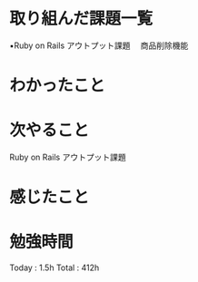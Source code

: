 <h1>取り組んだ課題一覧</h1>

▪️Ruby on Rails アウトプット課題
　商品削除機能

<h1>わかったこと</h1>

<h1>次やること</h1>
Ruby on Rails アウトプット課題

<h1>感じたこと</h1>

<h1>勉強時間</h1>

Today : 1.5h Total :  412h
